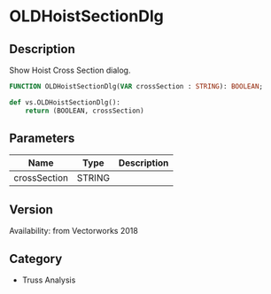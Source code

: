 # OLDHoistSectionDlg

## Description
Show Hoist Cross Section dialog.

```pascal
FUNCTION OLDHoistSectionDlg(VAR crossSection : STRING): BOOLEAN;
```

```python
def vs.OLDHoistSectionDlg():
    return (BOOLEAN, crossSection)
```

## Parameters
|Name|Type|Description|
|---|---|---|
|crossSection|STRING|   |

## Version
Availability: from Vectorworks 2018

## Category
* Truss Analysis

